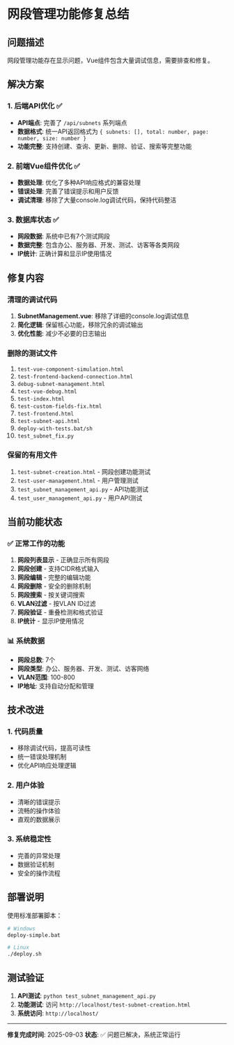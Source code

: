 # 网段管理功能修复总结

## 问题描述
网段管理功能存在显示问题，Vue组件包含大量调试信息，需要排查和修复。

## 解决方案

### 1. 后端API优化 ✅
- **API端点**: 完善了 `/api/subnets` 系列端点
- **数据格式**: 统一API返回格式为 `{ subnets: [], total: number, page: number, size: number }`
- **功能完整**: 支持创建、查询、更新、删除、验证、搜索等完整功能

### 2. 前端Vue组件优化 ✅
- **数据处理**: 优化了多种API响应格式的兼容处理
- **错误处理**: 完善了错误提示和用户反馈
- **调试清理**: 移除了大量console.log调试代码，保持代码整洁

### 3. 数据库状态 ✅
- **网段数据**: 系统中已有7个测试网段
- **数据完整**: 包含办公、服务器、开发、测试、访客等各类网段
- **IP统计**: 正确计算和显示IP使用情况

## 修复内容

### 清理的调试代码
1. **SubnetManagement.vue**: 移除了详细的console.log调试信息
2. **简化逻辑**: 保留核心功能，移除冗余的调试输出
3. **优化性能**: 减少不必要的日志输出

### 删除的测试文件
1. `test-vue-component-simulation.html`
2. `test-frontend-backend-connection.html`
3. `debug-subnet-management.html`
4. `test-vue-debug.html`
5. `test-index.html`
6. `test-custom-fields-fix.html`
7. `test-frontend.html`
8. `test-subnet-api.html`
9. `deploy-with-tests.bat/sh`
10. `test_subnet_fix.py`

### 保留的有用文件
1. `test-subnet-creation.html` - 网段创建功能测试
2. `test-user-management.html` - 用户管理测试
3. `test_subnet_management_api.py` - API功能测试
4. `test_user_management_api.py` - 用户API测试

## 当前功能状态

### ✅ 正常工作的功能
1. **网段列表显示** - 正确显示所有网段
2. **网段创建** - 支持CIDR格式输入
3. **网段编辑** - 完整的编辑功能
4. **网段删除** - 安全的删除机制
5. **网段搜索** - 按关键词搜索
6. **VLAN过滤** - 按VLAN ID过滤
7. **网段验证** - 重叠检测和格式验证
8. **IP统计** - 显示IP使用情况

### 📊 系统数据
- **网段总数**: 7个
- **网段类型**: 办公、服务器、开发、测试、访客网络
- **VLAN范围**: 100-800
- **IP地址**: 支持自动分配和管理

## 技术改进

### 1. 代码质量
- 移除调试代码，提高可读性
- 统一错误处理机制
- 优化API响应处理逻辑

### 2. 用户体验
- 清晰的错误提示
- 流畅的操作体验
- 直观的数据展示

### 3. 系统稳定性
- 完善的异常处理
- 数据验证机制
- 安全的操作流程

## 部署说明

使用标准部署脚本：
```bash
# Windows
deploy-simple.bat

# Linux
./deploy.sh
```

## 测试验证

1. **API测试**: `python test_subnet_management_api.py`
2. **功能测试**: 访问 `http://localhost/test-subnet-creation.html`
3. **系统访问**: `http://localhost/`

---

**修复完成时间**: 2025-09-03
**状态**: ✅ 问题已解决，系统正常运行